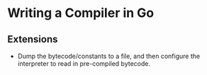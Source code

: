 # Writing a Compiler in Go

## Extensions

- Dump the bytecode/constants to a file, and then configure the interpreter to
  read in pre-compiled bytecode.
